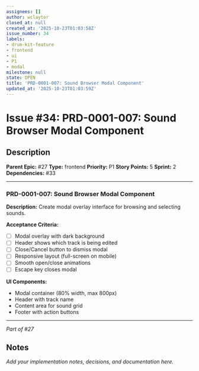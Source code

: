 ```yaml
---
assignees: []
author: wclaytor
closed_at: null
created_at: '2025-10-23T01:03:58Z'
issue_number: 34
labels:
- drum-kit-feature
- frontend
- ui
- P1
- modal
milestone: null
state: OPEN
title: 'PRD-0001-007: Sound Browser Modal Component'
updated_at: '2025-10-23T01:03:59Z'
---
```


# Issue #34: PRD-0001-007: Sound Browser Modal Component

## Description

**Parent Epic:** #27
**Type:** frontend
**Priority:** P1
**Story Points:** 5
**Sprint:** 2
**Dependencies:** #33

---

### PRD-0001-007: Sound Browser Modal Component

**Description:**
Create modal overlay interface for browsing and selecting sounds.

**Acceptance Criteria:**
- [ ] Modal overlay with dark background
- [ ] Header shows which track is being edited
- [ ] Close/Cancel button to dismiss modal
- [ ] Responsive layout (full-screen on mobile)
- [ ] Smooth open/close animations
- [ ] Escape key closes modal

**UI Components:**
- Modal container (80% width, max 800px)
- Header with track name
- Content area for sound grid
- Footer with action buttons

---
*Part of #27*

## Notes

_Add your implementation notes, decisions, and documentation here._
